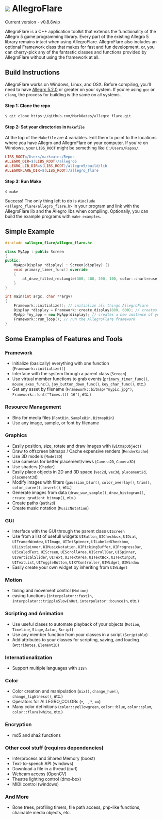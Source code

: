 ![](http://zeoxdesign.com/images/allegro_flare_logo-04.png) AllegroFlare
=============

Current version - v0.8.8wip


AllegroFlare is a C++ application toolkit that extends the functionality of the Allegro 5 game programming library.  Every part of the existing Allegro 5 library remains intact when using AllegroFlare.  AllegroFlare also includes an optional Framework class that makes for fast and fun development, or, you can cherry-pick any of the fantastic classes and functions provided by AllegroFlare without using the framework at all.



Build Instructions
-----------------------------------

AllegroFlare works on Windows, Linux, and OSX.  Before compiling, you'll need to have [Allegro 5.2.0](http://liballeg.org/) or greater on your system.  If you're using `gcc` or `clang`, the process for building is the same on all systems.

#### Step 1: Clone the repo
```
$ git clone https://github.com/MarkOates/allegro_flare.git
```

#### Step 2: Set your directories in `Makefile`
At the top of the `Makefile` are 4 variables.  Edit them to point to the locations where you have Allegro and AllegroFlare on your computer.  If you're on Windows, your `LIBS_ROOT` might be something like `C:/Users/Repos/`.
```makefile
LIBS_ROOT=/Users/markoates/Repos
ALLEGRO_DIR=$(LIBS_ROOT)/allegro5
ALLEGRO_LIB_DIR=$(LIBS_ROOT)/allegro5/build/lib
ALLEGROFLARE_DIR=$(LIBS_ROOT)/allegro_flare
```

#### Step 3: Run Make
```
$ make
```
Success!  The only thing left to do is `#include <allegro_flare/allegro_flare.h>` in your program and link with the AllegroFlare lib and the Allegro libs when compiling.  Optionally, you can build the example programs with `make examples`.



Simple Example
--------------

```cpp
#include <allegro_flare/allegro_flare.h>

class MyApp : public Screen
{
public:
    MyApp(Display *display) : Screen(display) {}
    void primary_timer_func() override
    {
        al_draw_filled_rectangle(300, 400, 200, 100, color::chartreuse);
    }
}

int main(int argc, char **argv)
{
    Framework::initialize(); // initialize all things AllegroFlare
    Display *display = Framework::create_display(800, 600); // creates a new Window
    MyApp *my_app = new MyApp(display); // creates a new instance of your app
    Framework::run_loop(); // run the AllegroFlare framework
}
```



Some Examples of Features and Tools
-----------------------------------

### Framework
- Initialize (basically) everything with one function (`Framework::initialize()`)
- Interface with the system through a parent class (`Screen`)
- Use virtual member functions to grab events (`primary_timer_func()`, `mouse_axes_func()`, `joy_button_down_func()`, `key_char_func()`, etc.)
- Get any asset by filename (`Framework::bitmap("mypic.jpg")`, `Framework::font("Times.ttf 16")`, etc.)

### Resource Management
- Bins for media files (`FontBin`, `SampleBin`, `BitmapBin`)
- Use any image, sample, or font by filename

### Graphics
- Easily position, size, rotate and draw images with (`BitmapObject`)
- Draw to offscreen bitmaps / Cache expensive renders (`RenderCache`)
- Use 3D models (`Model3D`)
- Use cameras for better placement/views (`Camera2D`, `Camera3D`)
- Use shaders (`Shader`)
- Easily place objects in 2D and 3D space (`vec2d`, `vec3d`, `placement2d`, `placement3d`)
- Modify images with filters (`gaussian_blur()`, `color_overlay()`, `trim()`, `color_curve()`, `invert()`, etc.)
- Generate images from data (`draw_wav_sample()`, `draw_histogram()`, `create_gradient_bitmap()`, etc.)
- Create paths (`path2d`)
- Create music notation (`MusicNotation`)

### GUI
- Interface with the GUI through the parent class `UIScreen`
- Use from a list of usefull widgets `UIButton`, `UICheckbox`, `UIDial`, `UIFramedWindow`, `UIImage`, `UIIntSpinner`, `UILabeledCheckbox`, `UIListSpinner`, `UIMusicNotation`, `UIPickingBuffer`, `UIProgressBar`, `UIScaledText`, `UIScreen`, `UIScrollArea`, `UIScrollBar`, `UISpinner`, `UIVerticalSlider`, `UIText`, `UITextArea`, `UITextBox`, `UITextInput`, `UITextList`, `UIToggleButton`, `UIXYController`, `UIWidget`, `UIWindow`
- Easily create your own widget by inheriting from `UIWidget`

### Motion
- timing and movement control (`Motion`)
- easing functions (`interpolator::fastIn`, `interpolator::trippleSlowInOut`, `interpolator::bounceIn`, etc.)

### Scripting and Animation
- Use useful clases to automate playback of your objects (`Motion`, `Timeline`, `Stage`, `Actor`, `Script`)
- Use any member function from your classes in a script (`Scriptable`)
- Add attributes to your classes for scripting, saving, and loading (`Attributes`, `ElementID`)

### Internationalization
 - Support multiple languages with `I18n`

### Color
- Color creation and manipulation (`mix()`, `change_hue()`, `change_lightness()`, etc.)
- Operators for ALLEGRO_COLORs (`+`, `-`, `*`, `==`)
- Many color definitions (`color::yellowgreen`, `color::blue`, `color::plum`, `color::floralwhite`, etc.)

### Encryption
- md5 and sha2 functions

### Other cool stuff (requires dependencies)
- Interprocess and Shared Memory (boost)
- Text-to-speech API (windows)
- Download a file in a thread (curl)
- Webcam access (OpenCV)
- Theatre lighting control (dmx-box)
- MIDI control (windows)

### And More
- Bone trees, profiling timers, file path access, php-like functions, chainable media objects, etc.


